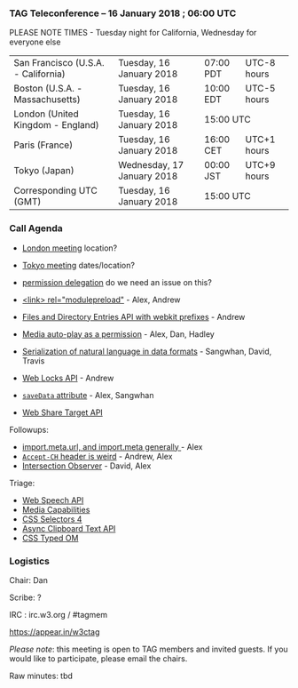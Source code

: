 ### TAG Teleconference – 16 January 2018 ; 06:00 UTC

PLEASE NOTE TIMES - Tuesday night for California, Wednesday for everyone else

<table>
<tr><td> San Francisco (U.S.A. - California) <td> Tuesday, 16 January 2018 <td> 07:00 PDT <td> UTC-8 hours
<tr><td> Boston (U.S.A. - Massachusetts) <td> Tuesday, 16 January 2018 <td> 10:00 EDT <td> UTC-5 hours
<tr><td> London (United Kingdom - England) <td> Tuesday, 16 January 2018 <td colspan=2> 15:00 UTC
<tr><td> Paris (France) <td> Tuesday, 16 January 2018 <td> 16:00 CET <td> UTC+1 hours
<tr><td> Tokyo (Japan) <td> Wednesday, 17 January 2018 <td> 00:00 JST <td> UTC+9 hours
<tr><td> Corresponding UTC (GMT) <td> Tuesday, 16 January 2018 <td colspan=2> 15:00 UTC
</table>

### Call Agenda

* [London meeting](https://github.com/w3ctag/meetings/tree/gh-pages/2018/01-london) location?
* [Tokyo meeting](https://github.com/w3ctag/meetings/tree/gh-pages/2018/04-tokyo) dates/location?
* [permission delegation](https://twitter.com/mikewest/status/952807134454009856?ref_src=twcamp%5Eshare%7Ctwsrc%5Em5%7Ctwgr%5Eemail%7Ctwcon%5E7046%7Ctwterm%5E3) do we need an issue on this?

* [&lt;link&gt; rel="modulepreload"](https://github.com/w3ctag/design-reviews/issues/213) - Alex, Andrew
* [Files and Directory Entries API with webkit prefixes](https://github.com/w3ctag/design-reviews/issues/215) - Andrew
* [Media auto-play as a permission](https://github.com/w3ctag/design-reviews/issues/203) - Alex, Dan, Hadley
* [Serialization of natural language in data formats](https://github.com/w3ctag/design-reviews/issues/178) - Sangwhan, David, Travis
* [Web Locks API](https://github.com/w3ctag/design-reviews/issues/217) - Andrew
* [`saveData` attribute](https://github.com/w3ctag/design-reviews/issues/204) - Alex, Sangwhan
* [Web Share Target API](https://github.com/w3ctag/design-reviews/issues/221)


Followups:
* [import.meta.url, and import.meta generally ](https://github.com/w3ctag/design-reviews/issues/208) - Alex
* [`Accept-CH` header is weird](https://github.com/w3ctag/design-reviews/issues/206) - Andrew, Alex
* [Intersection Observer](https://github.com/w3ctag/design-reviews/issues/197) - David, Alex

Triage:
* [Web Speech API](https://github.com/w3ctag/design-reviews/issues/214) 
* [Media Capabilities](https://github.com/w3ctag/design-reviews/issues/218) 
* [CSS Selectors 4](https://github.com/w3ctag/design-reviews/issues/219)
* [Async Clipboard Text API](https://github.com/w3ctag/design-reviews/issues/222)
* [CSS Typed OM](https://github.com/w3ctag/design-reviews/issues/223)

### Logistics

Chair: Dan

Scribe: ?

IRC : irc.w3.org / #tagmem

https://appear.in/w3ctag

*Please note*: this meeting is open to TAG members and invited guests. If you would like to participate, please email the chairs.

Raw minutes: tbd
